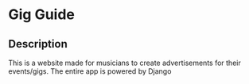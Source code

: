 # Gig Guide

## Description
This is a website made for musicians to create advertisements for their events/gigs. The entire app is powered by Django